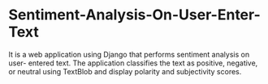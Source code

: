 # Sentiment-Analysis-On-User-Enter-Text
It is a web application using Django that performs sentiment analysis on user- entered text. The application classifies the text as positive, negative, or neutral using TextBlob and display polarity and subjectivity scores. 
